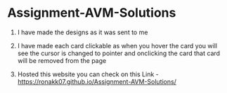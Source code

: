 # Assignment-AVM-Solutions

1. I have made the designs as it was sent to me 
2. I have made each card clickable as when you hover the card you will see the cursor is changed to pointer and onclicking the card that card will be removed from the page

3. Hosted this website you can check on this 
   Link - https://ronakk07.github.io/Assignment-AVM-Solutions/
